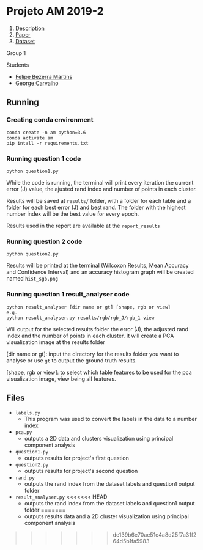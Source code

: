 # Projeto AM 2019-2

1. [Description](Projeto-AM-2019-2.pdf)
2. [Paper](https://www.sciencedirect.com/science/article/pii/S0165011413002054)
3. [Dataset](http://archive.ics.uci.edu/ml/datasets/image+segmentation)

Group 1

Students
- [Felipe Bezerra Martins](https://github.com/felipemartins96)
- [George Carvalho](https://github.com/geocarvalho)

## Running
### Creating conda environment
```
conda create -n am python=3.6
conda activate am
pip intall -r requirements.txt
```
### Running question 1 code
```
python question1.py
```
While the code is running, the terminal will print every iteration the current error (J) value, the ajusted rand index and number of points in each cluster.

Results will be saved at `results/`  folder, with a folder for each table and a folder for each best error (J) and best rand. The folder with the highest number index will be the best value for every epoch. 

Results used in the report are available at the `report_results`
### Running question 2 code
```
python question2.py
```
Results will be printed at the terminal (Wilcoxon Results, Mean Accuracy and Confidence Interval) and an accuracy histogram graph will be created named `hist_sgb.png`
### Running question 1 result_analyser code
```
python result_analyser [dir name or gt] [shape, rgb or view]
e.g.
python result_analyser.py results/rgb/rgb_J/rgb_1 view
```
Will output for the selected results folder the error (J), the adjusted rand index and the number of points in each cluster. It will create a PCA visualization image at the results folder

[dir name or gt]: input the directory for the results folder you want to analyse or use `gt` to output the ground truth results.

[shape, rgb or view]: to select which table features to be used for the pca visualization image, view being all features.

## Files
- `labels.py` 
  - This program was used to convert the labels in the data to a number index
- `pca.py` 
  - outputs a 2D data and clusters visualization using principal component analysis
- `question1.py` 
  - outputs results for project's first question
- `question2.py` 
  - outputs results for project's second question
- `rand.py` 
  - outputs the rand index from the dataset labels and question1 output folder
- `result_analyser.py` 
<<<<<<< HEAD
  - outputs the rand index from the dataset labels and question1 output folder
=======
  - outputs results data and a 2D cluster visualization using principal component analysis
>>>>>>> de139b6e70ae51e4a8d25f7a31f264d5b1fa5983
